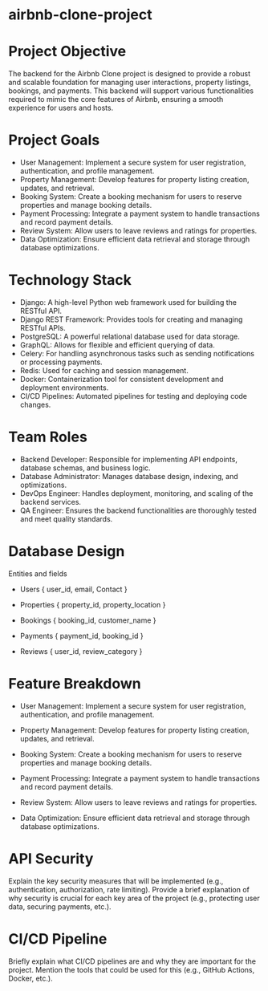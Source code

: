 # airbnb-clone-project

# Project Objective
The backend for the Airbnb Clone project is designed to provide a robust and scalable foundation for managing user interactions, property listings, bookings, and payments. This backend will support various functionalities required to mimic the core features of Airbnb, ensuring a smooth experience for users and hosts.


# Project Goals
- User Management: Implement a secure system for user registration, authentication, and profile management.
- Property Management: Develop features for property listing creation, updates, and retrieval.
- Booking System: Create a booking mechanism for users to reserve properties and manage booking details.
- Payment Processing: Integrate a payment system to handle transactions and record payment details.
- Review System: Allow users to leave reviews and ratings for properties.
- Data Optimization: Ensure efficient data retrieval and storage through database optimizations.


# Technology Stack
- Django: A high-level Python web framework used for building the RESTful API.
- Django REST Framework: Provides tools for creating and managing RESTful APIs.
- PostgreSQL: A powerful relational database used for data storage.
- GraphQL: Allows for flexible and efficient querying of data.
- Celery: For handling asynchronous tasks such as sending notifications or processing payments.
- Redis: Used for caching and session management.
- Docker: Containerization tool for consistent development and deployment environments.
- CI/CD Pipelines: Automated pipelines for testing and deploying code changes.


# Team Roles
- Backend Developer: Responsible for implementing API endpoints, database schemas, and business logic.
- Database Administrator: Manages database design, indexing, and optimizations.
- DevOps Engineer: Handles deployment, monitoring, and scaling of the backend services.
- QA Engineer: Ensures the backend functionalities are thoroughly tested and meet quality standards.


# Database Design 
Entities and fields
- Users { user_id, email, Contact }

- Properties { property_id, property_location }
  
- Bookings { booking_id, customer_name }
  
- Payments { payment_id,  booking_id }
  
- Reviews { user_id, review_category }

# Feature Breakdown
- User Management: Implement a secure system for user registration, authentication, and profile management.
  
- Property Management: Develop features for property listing creation, updates, and retrieval.
  
- Booking System: Create a booking mechanism for users to reserve properties and manage booking details.
  
- Payment Processing: Integrate a payment system to handle transactions and record payment details.
  
- Review System: Allow users to leave reviews and ratings for properties.
  
- Data Optimization: Ensure efficient data retrieval and storage through database optimizations.


# API Security
Explain the key security measures that will be implemented (e.g., authentication, authorization, rate limiting). Provide a brief explanation of why security is crucial for each key area of the project (e.g., protecting user data, securing payments, etc.).


# CI/CD Pipeline
Briefly explain what CI/CD pipelines are and why they are important for the project. Mention the tools that could be used for this (e.g., GitHub Actions, Docker, etc.).

